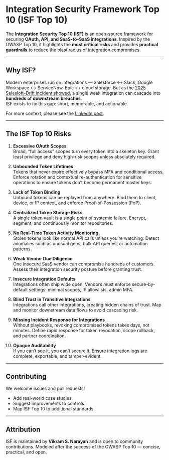 # Integration Security Framework Top 10 (ISF Top 10)

The **Integration Security Top 10 (ISF)** is an open-source framework for securing **OAuth, API, and SaaS-to-SaaS integrations**. Inspired by the OWASP Top 10, it highlights the **most critical risks** and provides **practical guardrails** to reduce the blast radius of integration compromises.

---

## Why ISF?
Modern enterprises run on integrations — Salesforce ↔ Slack, Google Workspace ↔ ServiceNow, Epic ↔ cloud storage. But as the [2025 Salesloft–Drift incident showed]([url](https://socradar.io/salesloft-drift-breach-everything-you-need-to-know/)), a single weak integration can cascade into **hundreds of downstream breaches**.  
ISF exists to fix this gap: short, memorable, and actionable.

For more context, please see the [LinkedIn post]([url](https://www.linkedin.com/pulse/launch-integration-security-top-10-isf-vikramaditya-narayan-xraic)).

---

## The ISF Top 10 Risks

1. **Excessive OAuth Scopes**  
   Broad, “full access” scopes turn every token into a skeleton key. Grant least privilege and deny high-risk scopes unless absolutely required.  

2. **Unbounded Token Lifetimes**  
   Tokens that never expire effectively bypass MFA and conditional access. Enforce rotation and contextual re-authentication for sensitive operations to ensure tokens don’t become permanent master keys.  

3. **Lack of Token Binding**  
   Unbound tokens can be replayed from anywhere. Bind them to client, device, or IP context, and enforce Proof-of-Possession (PoP).  

4. **Centralized Token Storage Risks**  
   A single token vault is a single point of systemic failure. Encrypt, segment, and continuously monitor repositories.  

5. **No Real-Time Token Activity Monitoring**  
   Stolen tokens look like normal API calls unless you’re watching. Detect anomalies such as unusual geos, bulk API queries, or automation patterns.  

6. **Weak Vendor Due Diligence**  
   One insecure SaaS vendor can compromise hundreds of customers. Assess their integration security posture before granting trust.  

7. **Insecure Integration Defaults**  
   Integrations often ship wide open. Vendors must enforce secure-by-default settings: minimal scopes, IP allowlists, admin MFA.  

8. **Blind Trust in Transitive Integrations**  
   Integrations call other integrations, creating hidden chains of trust. Map and monitor downstream data flows to avoid cascading risk.  

9. **Missing Incident Response for Integrations**  
   Without playbooks, revoking compromised tokens takes days, not minutes. Define rapid response for token revocation, scope rollback, and partner coordination.  

10. **Opaque Auditability**  
    If you can’t see it, you can’t secure it. Ensure integration logs are complete, exportable, and tamper-evident.  

---

## Contributing
We welcome issues and pull requests!  
- Add real-world case studies.  
- Suggest improvements to controls.  
- Map ISF Top 10 to additional standards.  

---

## Attribution
ISF is maintained by **Vikram S. Narayan** and is open to community contributions. 
Modeled after the success of the OWASP Top 10 — concise, practical, and open.

